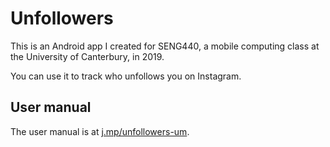 # Unfollowers

This is an Android app I created for SENG440, 
a mobile computing class at the University of Canterbury, in 2019.

You can use it to track who unfollows you on Instagram.

## User manual

The user manual is at [j.mp/unfollowers-um](http://j.mp/unfollowers-um).
